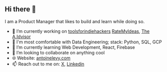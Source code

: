 ## Hi there 👋

<!--
**AntoineLevyy/AntoineLevyy** is a ✨ _special_ ✨ repository because its `README.md` (this file) appears on your GitHub profile.

Here are some ideas to get you started:

-->

I am a Product Manager that likes to build and learn while doing so.

- 🔭 I’m currently working on [toolsforindiehackers](https://toolsforindiehackers.com/) [RateMyIdeas](https://ratemyideas.com), [The A.Idvisor](https://theaidvisor.com/)
- 💪 I'm most comfortable with Data Engineering; stack: Python, SQL, GCP
- 🌱 I’m currently learning Web Development, React, Firebase 
- 👯 I’m looking to collaborate on anything cool
- 🌐 Website: [antoinelevy.com](https://antoinelevy.com)
- 📫 Reach out to me on: [X](https://x.com/AntoineLevy27), [Linkedin](https://www.linkedin.com/in/antoine-l%C3%A9vy-653106201/)



